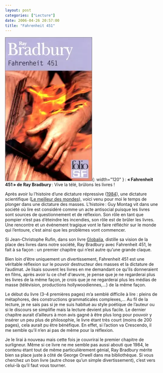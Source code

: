 ```yaml
---
layout: post
categories: ["Lecture"]
date: 2006-04-26 20:57:00
title: "Fahrenheit 451"
---
```


![couverture](/assets/images/couv_lecture/fahrenheit451.webp){: width="120" } : **« Fahrenheit 451 » de Ray Bradbury** : Vive la télé, brûlons les livres !

Après avoir lu l’histoire d’une dictature répressive ([1984]()), une dictature scientifique ([Le meilleur des mondes]()), voici venu pour moi le temps de plonger dans une dictature des masses. L’histoire : Guy Montag vit dans une société où lire est considéré comme un acte
antisocial puisque les livres sont sources de questionnement et de
réflexion. Son rôle en tant que pompier n’est pas d’éteindre les
incendies, son rôle est de brûler les livres. Une rencontre et un
événement tragique vont le faire réfléchir sur le monde qui l’entoure,
c’est ainsi que les problèmes vont commencer.

Si Jean-Christophe Rufin, dans son livre [Globalia](), distille sa vision de la place des livres dans notre
société, Ray Bradbury avec Fahrenheit 451, le fait à sa façon : un
premier chapitre qui n’est autre qu’une grande claque.

Bien loin d’être uniquement un divertissement, Fahrenheit 451 est une
véritable réflexion sur le pouvoir destructeur des masses et la
dictature de l’audimat. Je lisais souvent les livres en me demandant ce
qu’ils donneraient en films, après avoir lu ce chef d'œuvre, je pense
que je ne regarderai plus les livres de la même façon, je crois que je
ne regarderai plus les médias de masse (télévision, productions
hollywoodiennes,…) de la même façon.

Le début du livre (3-4 premières pages) m’a semblé difficile à lire :
pleins de métaphores, des constructions grammaticales complexes,… Au
fil de la lecture, je ne sais pas si je me suis habitué au style
poétique de l’auteur ou si le discours se simplifie mais la lecture
devient plus facile. Le dernier chapitre aurait d’ailleurs à mon avis
gagné à être plus long pour pouvoir y insérer un peu plus de
philosophie, le livre étant très court (moins de 200 pages), cela aurait
pu être bénéfique. En effet, si l’action va Crescendo, il me semble
qu’il n’en ai pas de même pour la réflexion.

Je le lirai à nouveau mais cette fois je couvrirai le premier chapitre
de surligneur. Même si ce livre ne me semble pas aussi abouti que 1984,
le contenu étant tout de même particulièrement génial, Ray Bradbury
mérite bien sa place juste à côté de George Orwell dans ma bibliothèque.
Si vous cherchez un bon livre (autre chose qu’un simple
divertissement), c’est vers celui-là qu’il faut vous tourner.

